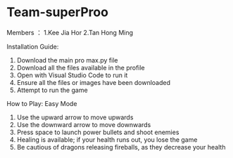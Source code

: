# Team-superProo

Members ：
1.Kee Jia Hor
2.Tan Hong Ming


Installation Guide:
1) Download the main pro max.py file
2) Download all the files available in the profile
3) Open with Visual Studio Code to run it
4) Ensure all the files or images have been downloaded
5) Attempt to run the game

How to Play:
Easy Mode
1) Use the upward arrow to move upwards
2) Use the downward arrow to move downwards
3) Press space to launch power bullets and shoot enemies
4) Healing is available; if your health runs out, you lose the game
5) Be cautious of dragons releasing fireballs, as they decrease your health
